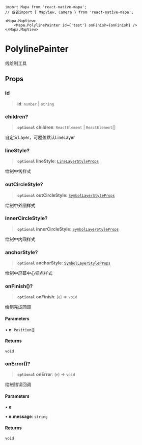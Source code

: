```tsx
import Mapa from 'react-native-mapa';
// 或者import { MapView, Camera } from 'react-native-mapa';

<Mapa.MapView>
    <Mapa.PolylinePainter id={'test'} onFinish={onFinish} />
</Mapa.MapView>
```

# PolylinePainter
线绘制工具

## Props
### id

> **id**: `number` \| `string`

### children?

> **`optional`** **children**: `ReactElement` \| `ReactElement`[]

自定义Layer，可覆盖默认LineLayer

### lineStyle?

> **`optional`** **lineStyle**: [`LineLayerStyleProps`](../interfaces/LineLayerStyleProps.md)

绘制中线样式

### outCircleStyle?

> **`optional`** **outCircleStyle**: [`SymbolLayerStyleProps`](../interfaces/SymbolLayerStyleProps.md)

绘制中外圆样式

### innerCircleStyle?

> **`optional`** **innerCircleStyle**: [`SymbolLayerStyleProps`](../interfaces/SymbolLayerStyleProps.md)

绘制中内圆样式

### anchorStyle?

> **`optional`** **anchorStyle**: [`SymbolLayerStyleProps`](../interfaces/SymbolLayerStyleProps.md)

绘制中屏幕中心锚点样式

### onFinish()?

> **`optional`** **onFinish**: (`e`) => `void`

绘制完成回调

#### Parameters

• **e**: `Position`[]

#### Returns

`void`

### onError()?

> **`optional`** **onError**: (`e`) => `void`

绘制错误回调

#### Parameters

• **e**

• **e\.message**: `string`

#### Returns

`void`

